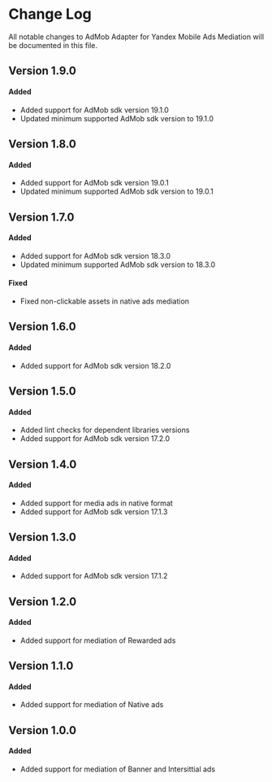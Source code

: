 # Change Log
All notable changes to AdMob Adapter for Yandex Mobile Ads Mediation will be documented in this file.

## Version 1.9.0

#### Added
* Added support for AdMob sdk version 19.1.0
* Updated minimum supported AdMob sdk version to 19.1.0

## Version 1.8.0

#### Added
* Added support for AdMob sdk version 19.0.1
* Updated minimum supported AdMob sdk version to 19.0.1

## Version 1.7.0

#### Added
* Added support for AdMob sdk version 18.3.0
* Updated minimum supported AdMob sdk version to 18.3.0

#### Fixed
* Fixed non-clickable assets in native ads mediation

## Version 1.6.0

#### Added
* Added support for AdMob sdk version 18.2.0

## Version 1.5.0

#### Added
* Added lint checks for dependent libraries versions
* Added support for AdMob sdk version 17.2.0

## Version 1.4.0

#### Added
* Added support for media ads in native format
* Added support for AdMob sdk version 17.1.3

## Version 1.3.0

#### Added
* Added support for AdMob sdk version 17.1.2

## Version 1.2.0

#### Added
* Added support for mediation of Rewarded ads

## Version 1.1.0

#### Added
* Added support for mediation of Native ads

## Version 1.0.0

#### Added
* Added support for mediation of Banner and Intersittial ads 
